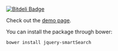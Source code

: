 [![Bitdeli Badge](https://d2weczhvl823v0.cloudfront.net/Padam87/jquery-smartsearch/trend.png)](https://bitdeli.com/free "Bitdeli Badge")

Check out the [demo page](http://padam87.github.com/jquery-smartSearch/).

You can install the package through bower:

    bower install jquery-smartSearch
